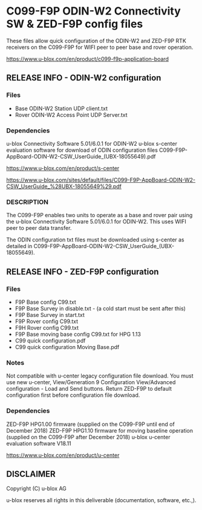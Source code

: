 # C099-F9P ODIN-W2 Connectivity SW & ZED-F9P config files

These files allow quick configuration of the ODIN-W2 and ZED-F9P RTK receivers on the C099-F9P for WIFI peer to peer
base and rover operation. 

https://www.u-blox.com/en/product/c099-f9p-application-board

## RELEASE INFO - ODIN-W2 configuration

### Files
* Base ODIN-W2 Station UDP client.txt
* Rover ODIN-W2 Access Point UDP Server.txt

### Dependencies
u-blox Connectivity Software 5.01/6.0.1 for ODIN-W2
u-blox s-center evaluation software for download of ODIN configuration files
C099-F9P-AppBoard-ODIN-W2-CSW_UserGuide_(UBX-18055649).pdf
			  
https://www.u-blox.com/en/product/s-center

https://www.u-blox.com/sites/default/files/C099-F9P-AppBoard-ODIN-W2-CSW_UserGuide_%28UBX-18055649%29.pdf

### DESCRIPTION
The C099-F9P enables two units to operate as a base and rover pair using the 
u-blox Connectivity Software 5.01/6.0.1 for ODIN-W2. This uses WIFI peer to peer data transfer.

The ODIN configuration txt files must be downloaded using s-center as detailed in
C099-F9P-AppBoard-ODIN-W2-CSW_UserGuide_(UBX-18055649). 

## RELEASE INFO - ZED-F9P configuration

### Files
* F9P Base config C99.txt
* F9P Base Survey in disable.txt - (a cold start must be sent after this)
* F9P Base Survey in start.txt
* F9P Rover config C99.txt
* F9H Rover config C99.txt
* F9P Base moving base config C99.txt for HPG 1.13
* C99 quick configuration.pdf
* C99 quick configuration Moving Base.pdf
	  
### Notes
Not compatible with u-center legacy configuration file download. 
You must use new u-center, View/Generation 9 Configuration View/Advanced configuration  - Load and Send buttons. 
Return ZED-F9P to default configuration first before configuration file download.
	  
### Dependencies 
ZED-F9P HPG1.00 firmware (supplied on the C099-F9P until end of December 2018)
ZED-F9P HPG1.10 firmware for moving baseline operation (supplied on the C099-F9P after December 2018)
u-blox u-center evaluation software V18.11 

https://www.u-blox.com/en/product/u-center

## DISCLAIMER
Copyright (C) u-blox AG

u-blox reserves all rights in this deliverable (documentation, software, etc.,).
